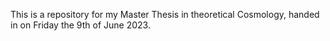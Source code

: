 This is a repository for my Master Thesis in theoretical Cosmology, handed in on Friday the 9th of June 2023.

